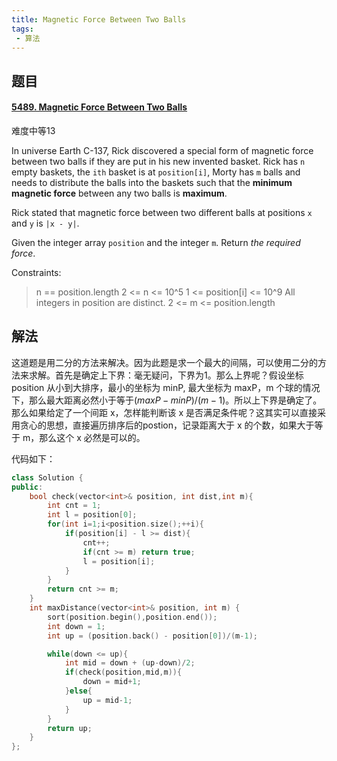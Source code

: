 ```yaml
---
title: Magnetic Force Between Two Balls
tags:
 - 算法
---
```


## 题目

#### [5489. Magnetic Force Between Two Balls](https://leetcode-cn.com/problems/magnetic-force-between-two-balls/)

难度中等13

In universe Earth C-137, Rick discovered a special form of magnetic force between two balls if they are put in his new invented basket. Rick has `n` empty baskets, the `ith` basket is at `position[i]`, Morty has `m` balls and needs to distribute the balls into the baskets such that the **minimum magnetic force** between any two balls is **maximum**.

Rick stated that magnetic force between two different balls at positions `x` and `y` is `|x - y|`.

Given the integer array `position` and the integer `m`. Return *the required force*.

Constraints:

> n == position.length
> 2 <= n <= 10^5
> 1 <= position[i] <= 10^9
> All integers in position are distinct.
> 2 <= m <= position.length

## 解法

这道题是用二分的方法来解决。因为此题是求一个最大的间隔，可以使用二分的方法来求解。首先是确定上下界：毫无疑问，下界为1。那么上界呢？假设坐标 position 从小到大排序，最小的坐标为 minP, 最大坐标为 maxP，m 个球的情况下，那么最大距离必然小于等于$(maxP-minP)/(m-1)$。所以上下界是确定了。那么如果给定了一个间距 x，怎样能判断该 x 是否满足条件呢？这其实可以直接采用贪心的思想，直接遍历排序后的postion，记录距离大于 x 的个数，如果大于等于 m，那么这个 x 必然是可以的。

代码如下：

```C++
class Solution {
public:
    bool check(vector<int>& position, int dist,int m){
        int cnt = 1;
        int l = position[0];
        for(int i=1;i<position.size();++i){
            if(position[i] - l >= dist){
                cnt++;
                if(cnt >= m) return true;
                l = position[i];
            }
        }
        return cnt >= m;
    }
    int maxDistance(vector<int>& position, int m) {
        sort(position.begin(),position.end());
        int down = 1;
        int up = (position.back() - position[0])/(m-1);

        while(down <= up){
            int mid = down + (up-down)/2;
            if(check(position,mid,m)){
                down = mid+1;
            }else{
                up = mid-1;
            }
        }
        return up;
    }
};
```



